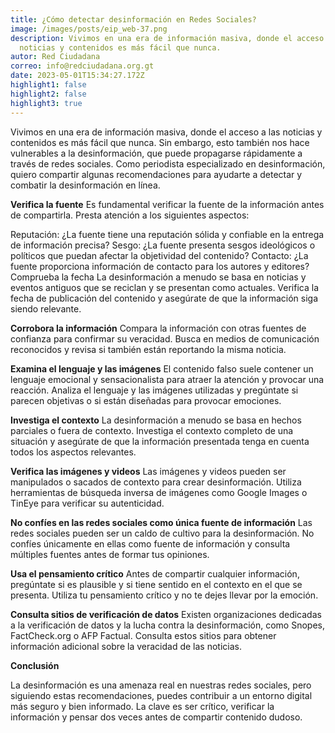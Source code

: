 ```yaml
---
title: ¿Cómo detectar desinformación en Redes Sociales?
image: /images/posts/eip_web-37.png
description: Vivimos en una era de información masiva, donde el acceso a las
  noticias y contenidos es más fácil que nunca.
autor: Red Ciudadana
correo: info@redciudadana.org.gt
date: 2023-05-01T15:34:27.172Z
highlight1: false
highlight2: false
highlight3: true
---
```

Vivimos en una era de información masiva, donde el acceso a las noticias y contenidos es más fácil que nunca. Sin embargo, esto también nos hace vulnerables a la desinformación, que puede propagarse rápidamente a través de redes sociales. Como periodista especializado en desinformación, quiero compartir algunas recomendaciones para ayudarte a detectar y combatir la desinformación en línea.

**Verifica la fuente**
Es fundamental verificar la fuente de la información antes de compartirla. Presta atención a los siguientes aspectos:

Reputación: ¿La fuente tiene una reputación sólida y confiable en la entrega de información precisa?
Sesgo: ¿La fuente presenta sesgos ideológicos o políticos que puedan afectar la objetividad del contenido?
Contacto: ¿La fuente proporciona información de contacto para los autores y editores?
Comprueba la fecha
La desinformación a menudo se basa en noticias y eventos antiguos que se reciclan y se presentan como actuales. Verifica la fecha de publicación del contenido y asegúrate de que la información siga siendo relevante.

**Corrobora la información**
Compara la información con otras fuentes de confianza para confirmar su veracidad. Busca en medios de comunicación reconocidos y revisa si también están reportando la misma noticia.

**Examina el lenguaje y las imágenes**
El contenido falso suele contener un lenguaje emocional y sensacionalista para atraer la atención y provocar una reacción. Analiza el lenguaje y las imágenes utilizadas y pregúntate si parecen objetivas o si están diseñadas para provocar emociones.

**Investiga el contexto**
La desinformación a menudo se basa en hechos parciales o fuera de contexto. Investiga el contexto completo de una situación y asegúrate de que la información presentada tenga en cuenta todos los aspectos relevantes.

**Verifica las imágenes y videos**
Las imágenes y videos pueden ser manipulados o sacados de contexto para crear desinformación. Utiliza herramientas de búsqueda inversa de imágenes como Google Images o TinEye para verificar su autenticidad.

**No confíes en las redes sociales como única fuente de información**
Las redes sociales pueden ser un caldo de cultivo para la desinformación. No confíes únicamente en ellas como fuente de información y consulta múltiples fuentes antes de formar tus opiniones.

**Usa el pensamiento crítico**
Antes de compartir cualquier información, pregúntate si es plausible y si tiene sentido en el contexto en el que se presenta. Utiliza tu pensamiento crítico y no te dejes llevar por la emoción.

**Consulta sitios de verificación de datos**
Existen organizaciones dedicadas a la verificación de datos y la lucha contra la desinformación, como Snopes, FactCheck.org o AFP Factual. Consulta estos sitios para obtener información adicional sobre la veracidad de las noticias.

**Conclusión**

La desinformación es una amenaza real en nuestras redes sociales, pero siguiendo estas recomendaciones, puedes contribuir a un entorno digital más seguro y bien informado. La clave es ser crítico, verificar la información y pensar dos veces antes de compartir contenido dudoso.